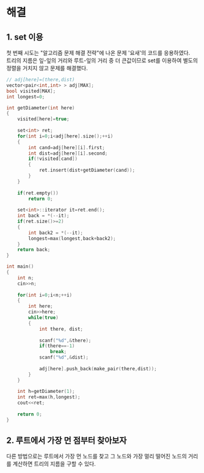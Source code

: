 # 해결 
## 1. set 이용 
첫 번째 시도는 "알고리즘 문제 해결 전략"에 나온 문제 '요새'의 코드를 응용하였다.  
트리의 지름은 잎-잎의 거리와 루트-잎의 거리 중 더 큰값이므로 set<int>를 이용하여 별도의 정렬을 거치지 않고 문제를 해결했다.  
```c++
// adj[here]=(there,dist)
vector<pair<int,int> > adj[MAX];
bool visited[MAX];
int longest=0;

int getDiameter(int here)
{
    visited[here]=true;
    
    set<int> ret;
    for(int i=0;i<adj[here].size();++i)
    {
        int cand=adj[here][i].first;
        int dist=adj[here][i].second;
        if(!visited[cand])
        {
            ret.insert(dist+getDiameter(cand));
        }
    }
    
    if(ret.empty())
        return 0;
        
    set<int>::iterator it=ret.end();
    int back = *(--it);
    if(ret.size()>=2)
    {
        int back2 = *(--it);
        longest=max(longest,back+back2);
    }
    return back;
}

int main()
{
    int n;
    cin>>n;
    
    for(int i=0;i<n;++i)
    {
        int here;
        cin>>here;
        while(true)
        {
            int there, dist;
            
            scanf("%d",&there);
            if(there==-1) 
                break;
            scanf("%d",&dist);
            
            adj[here].push_back(make_pair(there,dist));
        }
    }
    
    int h=getDiameter(1);
    int ret=max(h,longest);
    cout<<ret;
    
    return 0;
}
```

## 2. 루트에서 가장 먼 점부터 찾아보자 
다른 방법으로는 루트에서 가장 먼 노드를 찾고 그 노드와 가장 멀리 떨어진 노드의 거리를 계산하면 트리의 지름을 구할 수 있다.   
```c++

```

